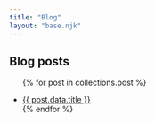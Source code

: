 ```yaml
---
title: "Blog"
layout: "base.njk"
---
```


## Blog posts

<ul>

{% for post in collections.post %}
<li><a href="{{ post.url }} ">{{ post.data.title }}</a></li>
{% endfor %}

</ul>